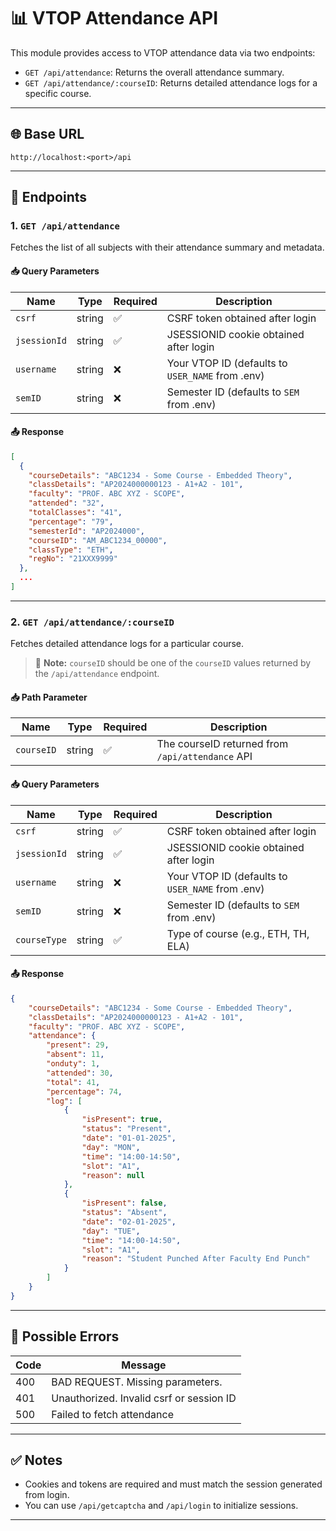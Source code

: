 # 📊 VTOP Attendance API

This module provides access to VTOP attendance data via two endpoints:

- `GET /api/attendance`: Returns the overall attendance summary.
- `GET /api/attendance/:courseID`: Returns detailed attendance logs for a specific course.

---

## 🌐 Base URL

```
http://localhost:<port>/api
```

---

## 📂 Endpoints

### 1. `GET /api/attendance`

Fetches the list of all subjects with their attendance summary and metadata.

#### 📥 Query Parameters

| Name         | Type   | Required | Description                                      |
| ------------ | ------ | -------- | ------------------------------------------------ |
| `csrf`       | string | ✅       | CSRF token obtained after login                  |
| `jsessionId` | string | ✅       | JSESSIONID cookie obtained after login           |
| `username`   | string | ❌       | Your VTOP ID (defaults to `USER_NAME` from .env) |
| `semID`      | string | ❌       | Semester ID (defaults to `SEM` from .env)        |

#### 📤 Response

```json
[
  {
    "courseDetails": "ABC1234 - Some Course - Embedded Theory",
    "classDetails": "AP2024000000123 - A1+A2 - 101",
    "faculty": "PROF. ABC XYZ - SCOPE",
    "attended": "32",
    "totalClasses": "41",
    "percentage": "79",
    "semesterId": "AP2024000",
    "courseID": "AM_ABC1234_00000",
    "classType": "ETH",
    "regNo": "21XXX9999"
  },
  ...
]
```

---

### 2. `GET /api/attendance/:courseID`

Fetches detailed attendance logs for a particular course.

> 📌 **Note:** `courseID` should be one of the `courseID` values returned by the `/api/attendance` endpoint.

#### 📥 Path Parameter

| Name       | Type   | Required | Description                                      |
| ---------- | ------ | -------- | ------------------------------------------------ |
| `courseID` | string | ✅       | The courseID returned from `/api/attendance` API |

#### 📥 Query Parameters

| Name         | Type   | Required | Description                                      |
| ------------ | ------ | -------- | ------------------------------------------------ |
| `csrf`       | string | ✅       | CSRF token obtained after login                  |
| `jsessionId` | string | ✅       | JSESSIONID cookie obtained after login           |
| `username`   | string | ❌       | Your VTOP ID (defaults to `USER_NAME` from .env) |
| `semID`      | string | ❌       | Semester ID (defaults to `SEM` from .env)        |
| `courseType` | string | ✅       | Type of course (e.g., ETH, TH, ELA)              |

#### 📤 Response

```json
{
	"courseDetails": "ABC1234 - Some Course - Embedded Theory",
	"classDetails": "AP2024000000123 - A1+A2 - 101",
	"faculty": "PROF. ABC XYZ - SCOPE",
	"attendance": {
		"present": 29,
		"absent": 11,
		"onduty": 1,
		"attended": 30,
		"total": 41,
		"percentage": 74,
		"log": [
			{
				"isPresent": true,
				"status": "Present",
				"date": "01-01-2025",
				"day": "MON",
				"time": "14:00-14:50",
				"slot": "A1",
				"reason": null
			},
			{
				"isPresent": false,
				"status": "Absent",
				"date": "02-01-2025",
				"day": "TUE",
				"time": "14:00-14:50",
				"slot": "A1",
				"reason": "Student Punched After Faculty End Punch"
			}
		]
	}
}
```

---

## 🚫 Possible Errors

| Code | Message                                  |
| ---- | ---------------------------------------- |
| 400  | BAD REQUEST. Missing parameters.         |
| 401  | Unauthorized. Invalid csrf or session ID |
| 500  | Failed to fetch attendance               |

---

## ✅ Notes

- Cookies and tokens are required and must match the session generated from login.
- You can use `/api/getcaptcha` and `/api/login` to initialize sessions.

---
